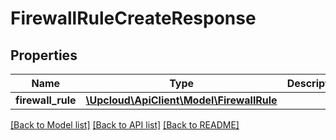 # FirewallRuleCreateResponse

## Properties
Name | Type | Description | Notes
------------ | ------------- | ------------- | -------------
**firewall_rule** | [**\Upcloud\ApiClient\Model\FirewallRule**](FirewallRule.md) |  | [optional] 

[[Back to Model list]](../README.md#documentation-for-models) [[Back to API list]](../README.md#documentation-for-api-endpoints) [[Back to README]](../README.md)


